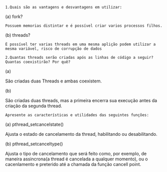 

    1.Quais são as vantagens e desvantagens em utilizar:

(a) fork?

	Possuem memorias distintar e é possível criar varios processos filhos.
	
(b) threads?

	É possível ter varias threads em uma mesma aplição podem utilizar a mesma variável, risco de corrupção de dados                                                                                                                                                                                                                                                                                                                                                                                                                                                                                                                      

    2.Quantas threads serão criadas após as linhas de código a seguir? Quantas coexistirão? Por quê?

(a)

São criadas duas Threads e ambas coexistem.

(b)

São criadas duas threads, mas a primeira encerra sua execução antes da criação da segunda thread.

    Apresente as características e utilidades das seguintes funções:

(a) pthread_setcancelstate()

Ajusta o estado de cancelamento da thread, habilitando ou desabilitando.

(b) pthread_setcanceltype()

Ajusta o tipo de cancelamento que será feito como, por exemplo, de maneira assincrona(a thread é cancelada a qualquer momento), ou o cacenlamento e preterido até a chamada da função cancell point.



